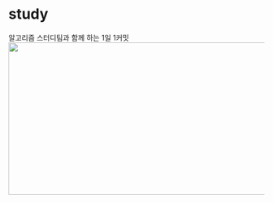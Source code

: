 # study
알고리즘 스터디팀과 함께 하는 1일 1커밋
<a href="https://www.solve-nyang.com"><img src="https://api.solve-nyang.com/compose/thdud4231" width="600" height="300"/></a>
